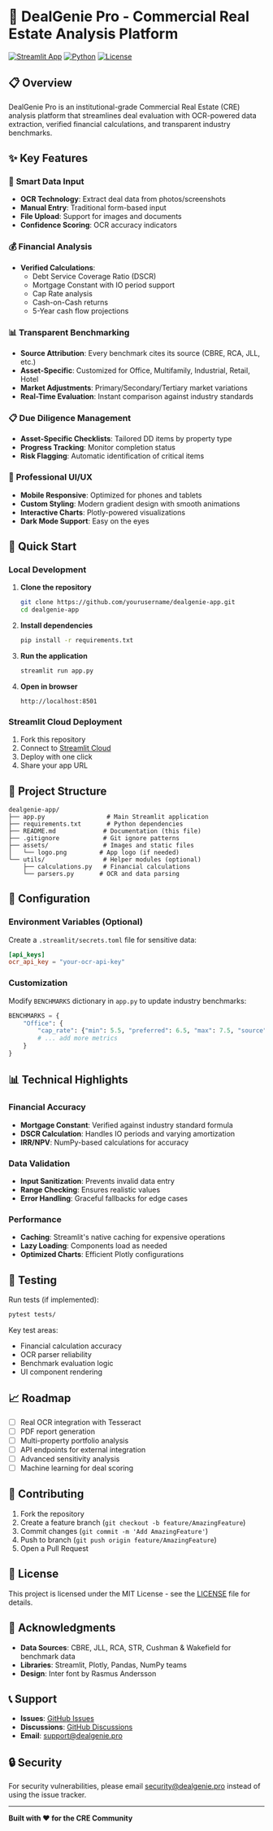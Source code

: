 # 🏢 DealGenie Pro - Commercial Real Estate Analysis Platform

[![Streamlit App](https://static.streamlit.io/badges/streamlit_badge_black_white.svg)](https://dealgenie.streamlit.app)
[![Python](https://img.shields.io/badge/Python-3.8+-blue.svg)](https://www.python.org/downloads/)
[![License](https://img.shields.io/badge/License-MIT-green.svg)](LICENSE)

## 📋 Overview

DealGenie Pro is an institutional-grade Commercial Real Estate (CRE) analysis platform that streamlines deal evaluation with OCR-powered data extraction, verified financial calculations, and transparent industry benchmarks.

## ✨ Key Features

### 📸 **Smart Data Input**
- **OCR Technology**: Extract deal data from photos/screenshots
- **Manual Entry**: Traditional form-based input
- **File Upload**: Support for images and documents
- **Confidence Scoring**: OCR accuracy indicators

### 💰 **Financial Analysis**
- **Verified Calculations**:
  - Debt Service Coverage Ratio (DSCR)
  - Mortgage Constant with IO period support
  - Cap Rate analysis
  - Cash-on-Cash returns
  - 5-Year cash flow projections

### 📊 **Transparent Benchmarking**
- **Source Attribution**: Every benchmark cites its source (CBRE, RCA, JLL, etc.)
- **Asset-Specific**: Customized for Office, Multifamily, Industrial, Retail, Hotel
- **Market Adjustments**: Primary/Secondary/Tertiary market variations
- **Real-Time Evaluation**: Instant comparison against industry standards

### 📋 **Due Diligence Management**
- **Asset-Specific Checklists**: Tailored DD items by property type
- **Progress Tracking**: Monitor completion status
- **Risk Flagging**: Automatic identification of critical items

### 📱 **Professional UI/UX**
- **Mobile Responsive**: Optimized for phones and tablets
- **Custom Styling**: Modern gradient design with smooth animations
- **Interactive Charts**: Plotly-powered visualizations
- **Dark Mode Support**: Easy on the eyes

## 🚀 Quick Start

### Local Development

1. **Clone the repository**
   ```bash
   git clone https://github.com/yourusername/dealgenie-app.git
   cd dealgenie-app
   ```

2. **Install dependencies**
   ```bash
   pip install -r requirements.txt
   ```

3. **Run the application**
   ```bash
   streamlit run app.py
   ```

4. **Open in browser**
   ```
   http://localhost:8501
   ```

### Streamlit Cloud Deployment

1. Fork this repository
2. Connect to [Streamlit Cloud](https://streamlit.io/cloud)
3. Deploy with one click
4. Share your app URL

## 📁 Project Structure

```
dealgenie-app/
├── app.py                 # Main Streamlit application
├── requirements.txt       # Python dependencies
├── README.md             # Documentation (this file)
├── .gitignore            # Git ignore patterns
├── assets/               # Images and static files
│   └── logo.png         # App logo (if needed)
└── utils/                # Helper modules (optional)
    ├── calculations.py   # Financial calculations
    └── parsers.py       # OCR and data parsing
```

## 🔧 Configuration

### Environment Variables (Optional)

Create a `.streamlit/secrets.toml` file for sensitive data:

```toml
[api_keys]
ocr_api_key = "your-ocr-api-key"
```

### Customization

Modify `BENCHMARKS` dictionary in `app.py` to update industry benchmarks:

```python
BENCHMARKS = {
    "Office": {
        "cap_rate": {"min": 5.5, "preferred": 6.5, "max": 7.5, "source": "CBRE Q4 2024"},
        # ... add more metrics
    }
}
```

## 📊 Technical Highlights

### Financial Accuracy
- **Mortgage Constant**: Verified against industry standard formula
- **DSCR Calculation**: Handles IO periods and varying amortization
- **IRR/NPV**: NumPy-based calculations for accuracy

### Data Validation
- **Input Sanitization**: Prevents invalid data entry
- **Range Checking**: Ensures realistic values
- **Error Handling**: Graceful fallbacks for edge cases

### Performance
- **Caching**: Streamlit's native caching for expensive operations
- **Lazy Loading**: Components load as needed
- **Optimized Charts**: Efficient Plotly configurations

## 🧪 Testing

Run tests (if implemented):
```bash
pytest tests/
```

Key test areas:
- Financial calculation accuracy
- OCR parser reliability
- Benchmark evaluation logic
- UI component rendering

## 📈 Roadmap

- [ ] Real OCR integration with Tesseract
- [ ] PDF report generation
- [ ] Multi-property portfolio analysis
- [ ] API endpoints for external integration
- [ ] Advanced sensitivity analysis
- [ ] Machine learning for deal scoring

## 🤝 Contributing

1. Fork the repository
2. Create a feature branch (`git checkout -b feature/AmazingFeature`)
3. Commit changes (`git commit -m 'Add AmazingFeature'`)
4. Push to branch (`git push origin feature/AmazingFeature`)
5. Open a Pull Request

## 📄 License

This project is licensed under the MIT License - see the [LICENSE](LICENSE) file for details.

## 🙏 Acknowledgments

- **Data Sources**: CBRE, JLL, RCA, STR, Cushman & Wakefield for benchmark data
- **Libraries**: Streamlit, Plotly, Pandas, NumPy teams
- **Design**: Inter font by Rasmus Andersson

## 📞 Support

- **Issues**: [GitHub Issues](https://github.com/yourusername/dealgenie-app/issues)
- **Discussions**: [GitHub Discussions](https://github.com/yourusername/dealgenie-app/discussions)
- **Email**: support@dealgenie.pro

## 🔒 Security

For security vulnerabilities, please email security@dealgenie.pro instead of using the issue tracker.

---

**Built with ❤️ for the CRE Community**